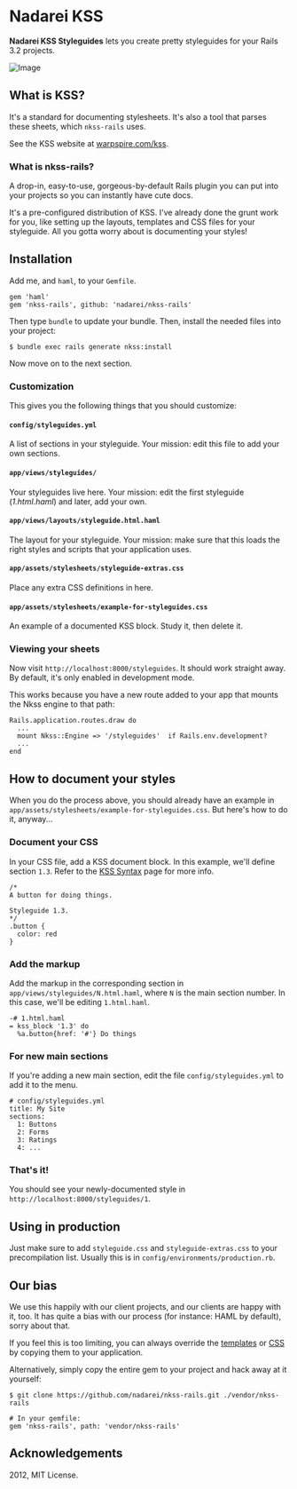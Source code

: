 Nadarei KSS
===========

**Nadarei KSS Styleguides** lets you create pretty styleguides for your Rails
3.2 projects.

![Image](https://raw.github.com/nadarei/nkss-rails/misc/sample.jpg)

What is KSS?
------------

It's a standard for documenting stylesheets. It's also a tool that parses these
sheets, which `nkss-rails` uses.

See the KSS website at [warpspire.com/kss](http://warpspire.com/kss).

### What is nkss-rails?

A drop-in, easy-to-use, gorgeous-by-default Rails plugin you can put into your
projects so you can instantly have cute docs.

It's a pre-configured distribution of KSS. I've already done the grunt work for
you, like setting up the layouts, templates and CSS files for your styleguide.
All you gotta worry about is documenting your styles!

Installation
------------

Add me, and `haml`, to your `Gemfile`.

    gem 'haml'
    gem 'nkss-rails', github: 'nadarei/nkss-rails'

Then type `bundle` to update your bundle. Then, install the needed files into
your project:

    $ bundle exec rails generate nkss:install

Now move on to the next section.

### Customization

This gives you the following things that you should customize:

#### `config/styleguides.yml`

 A list of sections in your styleguide. Your
 mission: edit this file to add your own sections.

#### `app/views/styleguides/`

 Your styleguides live here. Your mission:
 edit the first styleguide (*1.html.haml*) and later, add your own.

#### `app/views/layouts/styleguide.html.haml`

 The layout for your styleguide. Your mission: make sure that this loads the
 right styles and scripts that your
 application uses.

#### `app/assets/stylesheets/styleguide-extras.css`

 Place any extra CSS definitions in here.

#### `app/assets/stylesheets/example-for-styleguides.css`
 An example of a documented KSS block. Study it, then delete it.

### Viewing your sheets

Now visit `http://localhost:8000/styleguides`. It should work straight away. By
default, it's only enabled in development mode.

This works because you have a new route added to your app that mounts the Nkss
engine to that path:

    Rails.application.routes.draw do
      ...
      mount Nkss::Engine => '/styleguides'  if Rails.env.development?
      ...
    end

How to document your styles
---------------------------

When you do the process above, you should already have an example in
`app/assets/stylesheets/example-for-styleguides.css`. But here's how to do it,
anyway...

### Document your CSS

In your CSS file, add a KSS document block. In this example, we'll define
section `1.3`. Refer to the [KSS Syntax](http://warpspire.com/kss/syntax/) page 
for more info.

    /*
    A button for doing things.
    
    Styleguide 1.3.
    */
    .button {
      color: red
    }

### Add the markup

Add the markup in the corresponding section in
`app/views/styleguides/N.html.haml`, where `N` is the main section number. In
this case, we'll be editing `1.html.haml`.

    -# 1.html.haml
    = kss_block '1.3' do
      %a.button{href: '#'} Do things

### For new main sections

If you're adding a new main section, edit the file `config/styleguides.yml` to
add it to the menu.

    # config/styleguides.yml
    title: My Site
    sections:
      1: Buttons
      2: Forms
      3: Ratings
      4: ...

### That's it!

You should see your newly-documented style in
`http://localhost:8000/styleguides/1`.

Using in production
-------------------

Just make sure to add `styleguide.css` and `styleguide-extras.css` to your
precompilation list. Usually this is in `config/environments/production.rb`.

Our bias
--------

We use this happily with our client projects, and our clients are happy with it,
too. It has quite a bias with our process (for instance: HAML by default), sorry
about that.

If you feel this is too limiting, you can always override the
[templates](https://github.com/nadarei/nkss-rails/tree/master/app/views)
or 
[CSS](https://github.com/nadarei/nkss-rails/tree/master/app/assets/stylesheets)
by copying them to your application.

Alternatively, simply copy the entire gem to your project and hack away at it
yourself:

    $ git clone https://github.com/nadarei/nkss-rails.git ./vendor/nkss-rails
    
    # In your gemfile:
    gem 'nkss-rails', path: 'vendor/nkss-rails'

Acknowledgements
----------------

2012, MIT License.
